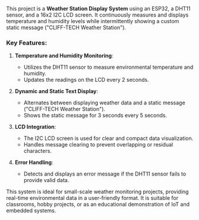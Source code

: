 This project is a **Weather Station Display System** using an ESP32, a DHT11 sensor, and a 16x2 I2C LCD screen. It continuously measures and displays temperature and humidity levels while intermittently showing a custom static message ("CLIFF-TECH Weather Station"). 

### Key Features:
1. **Temperature and Humidity Monitoring**:
   - Utilizes the DHT11 sensor to measure environmental temperature and humidity.
   - Updates the readings on the LCD every 2 seconds.

2. **Dynamic and Static Text Display**:
   - Alternates between displaying weather data and a static message ("CLIFF-TECH Weather Station").
   - Shows the static message for 3 seconds every 5 seconds.

3. **LCD Integration**:
   - The I2C LCD screen is used for clear and compact data visualization.
   - Handles message clearing to prevent overlapping or residual characters.

4. **Error Handling**:
   - Detects and displays an error message if the DHT11 sensor fails to provide valid data.

This system is ideal for small-scale weather monitoring projects, providing real-time environmental data in a user-friendly format. It is suitable for classrooms, hobby projects, or as an educational demonstration of IoT and embedded systems.
